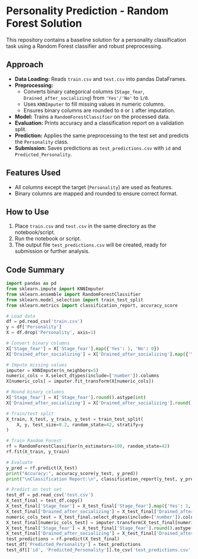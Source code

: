 # Personality Prediction - Random Forest Solution

This repository contains a baseline solution for a personality classification task using a Random Forest classifier and robust preprocessing.

## Approach

- **Data Loading:** Reads `train.csv` and `test.csv` into pandas DataFrames.
- **Preprocessing:**
  - Converts binary categorical columns (`Stage_fear`, `Drained_after_socializing`) from `'Yes'/'No'` to `1/0`.
  - Uses `KNNImputer` to fill missing values in numeric columns.
  - Ensures binary columns are rounded to `0` or `1` after imputation.
- **Model:** Trains a `RandomForestClassifier` on the processed data.
- **Evaluation:** Prints accuracy and a classification report on a validation split.
- **Prediction:** Applies the same preprocessing to the test set and predicts the `Personality` class.
- **Submission:** Saves predictions as `test_predictions.csv` with `id` and `Predicted_Personality`.

## Features Used

- All columns except the target (`Personality`) are used as features.
- Binary columns are mapped and rounded to ensure correct format.

## How to Use

1. Place `train.csv` and `test.csv` in the same directory as the notebook/script.
2. Run the notebook or script.
3. The output file `test_predictions.csv` will be created, ready for submission or further analysis.

## Code Summary

```python
import pandas as pd
from sklearn.impute import KNNImputer
from sklearn.ensemble import RandomForestClassifier
from sklearn.model_selection import train_test_split
from sklearn.metrics import classification_report, accuracy_score

# Load data
df = pd.read_csv('train.csv')
y = df['Personality']
X = df.drop('Personality', axis=1)

# Convert binary columns
X['Stage_fear'] = X['Stage_fear'].map({'Yes': 1, 'No': 0})
X['Drained_after_socializing'] = X['Drained_after_socializing'].map({'Yes': 1, 'No': 0})

# Impute missing values
imputer = KNNImputer(n_neighbors=5)
numeric_cols = X.select_dtypes(include=['number']).columns
X[numeric_cols] = imputer.fit_transform(X[numeric_cols])

# Round binary columns
X['Stage_fear'] = X['Stage_fear'].round().astype(int)
X['Drained_after_socializing'] = X['Drained_after_socializing'].round().astype(int)

# Train/test split
X_train, X_test, y_train, y_test = train_test_split(
    X, y, test_size=0.2, random_state=42, stratify=y
)

# Train Random Forest
rf = RandomForestClassifier(n_estimators=100, random_state=42)
rf.fit(X_train, y_train)

# Evaluate
y_pred = rf.predict(X_test)
print("Accuracy:", accuracy_score(y_test, y_pred))
print("\nClassification Report:\n", classification_report(y_test, y_pred))

# Predict on test set
test_df = pd.read_csv('test.csv')
X_test_final = test_df.copy()
X_test_final['Stage_fear'] = X_test_final['Stage_fear'].map({'Yes': 1, 'No': 0})
X_test_final['Drained_after_socializing'] = X_test_final['Drained_after_socializing'].map({'Yes': 1, 'No': 0})
numeric_cols_test = X_test_final.select_dtypes(include=['number']).columns
X_test_final[numeric_cols_test] = imputer.transform(X_test_final[numeric_cols_test])
X_test_final['Stage_fear'] = X_test_final['Stage_fear'].round().astype(int)
X_test_final['Drained_after_socializing'] = X_test_final['Drained_after_socializing'].round().astype(int)
test_predictions = rf.predict(X_test_final)
test_df['Predicted_Personality'] = test_predictions
test_df[['id', 'Predicted_Personality']].to_csv('test_predictions.csv', index=False)
